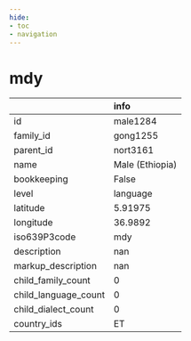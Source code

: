```yaml
---
hide:
- toc
- navigation
---
```

# mdy
|                      | info            |
|:---------------------|:----------------|
| id                   | male1284        |
| family_id            | gong1255        |
| parent_id            | nort3161        |
| name                 | Male (Ethiopia) |
| bookkeeping          | False           |
| level                | language        |
| latitude             | 5.91975         |
| longitude            | 36.9892         |
| iso639P3code         | mdy             |
| description          | nan             |
| markup_description   | nan             |
| child_family_count   | 0               |
| child_language_count | 0               |
| child_dialect_count  | 0               |
| country_ids          | ET              |